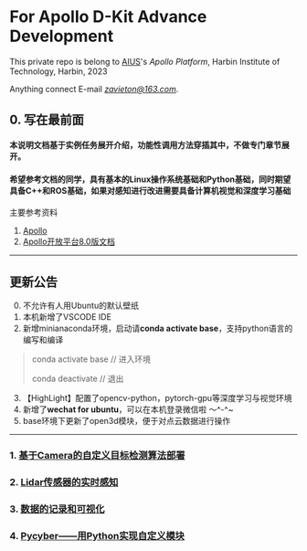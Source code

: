 # For Apollo D-Kit Advance Development
This private repo is belong to [AIUS](http://aius.hit.edu.cn/main.htm)'s *Apollo Platform*, Harbin Institute of Technology, Harbin, 2023 

Anything connect E-mail *zavieton@163.com*.

## 0. 写在最前面

#### 本说明文档基于实例任务展开介绍，功能性调用方法穿插其中，不做专门章节展开。
#### 希望参考文档的同学，具有基本的Linux操作系统基础和Python基础，同时期望具备C++和ROS基础，如果对感知进行改进需要具备计算机视觉和深度学习基础

主要参考资料
1. [Apollo](https://apollo.baidu.com)
2. [Apollo开放平台8.0版文档](https://apollo.baidu.com/community/Apollo-Homepage-Document/Apollo_Doc_CN_8_0?doc=%2F%25E4%25BD%25BF%25E7%2594%25A8%25E6%258C%2587%25E5%258D%2597%2F%25E5%25BF%25AB%25E9%2580%259F%25E4%25B8%258A%25E6%2589%258B)


---
## 更新公告

0. 不允许有人用Ubuntu的默认壁纸
1. 本机新增了VSCODE IDE
2. 新增minianaconda环境，启动请**conda activate base**，支持python语言的编写和编译 
> conda activate base // 进入环境
> 
> conda deactivate // 退出

3. 【HighLight】配置了opencv-python，pytorch-gpu等深度学习与视觉环境
4. 新增了**wechat for ubuntu**，可以在本机登录微信啦 ～^-^~
5. base环境下更新了open3d模块，便于对点云数据进行操作
---

### 1. [基于Camera的自定义目标检测算法部署](https://github.com/Zavieton/Apollo_Perception_GET_START/edit/main/Camera.md)


### 2. [Lidar传感器的实时感知](https://github.com/Zavieton/Apollo_Perception_GET_START/edit/main/Lidar.md)


### 3. [数据的记录和可视化](https://github.com/Zavieton/Apollo_Perception_GET_START/blob/main/Record.md)

### 4. [Pycyber——用Python实现自定义模块](https://github.com/daohu527/pycyber)
